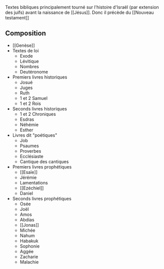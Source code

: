 Textes bibliques principalement tourné sur l'histoire d'Israël (par extension des juifs) avant la naissance de [[Jésus]]. Donc il précède du [[Nouveau testament]]
## Composition
- [[Genèse]]
- Textes de loi
	- Exode
	- Lévitique
	- Nombres
	- Deutéronome
- Premiers livres historiques
	- Josué
	- Juges
	- Ruth
	- 1 et 2 Samuel
	- 1 et 2 Rois
- Seconds livres historiques
	- 1 et 2 Chroniques
	- Esdras
	- Néhémie
	- Esther
- Livres dit "poétiques"
	- Job
	- Psaumes
	- Proverbes
	- Ecclésiaste
	- Cantique des cantiques
- Premiers livres prophétiques
	- [[Esaïe]]
	- Jérémie
	- Lamentations
	- [[Ezéchiel]]
	- Daniel
- Seconds livres prophétiques
	- Osée
	- Joël
	- Amos
	- Abdias
	- [[Jonas]]
	- Michée
	- Nahum
	- Habakuk
	- Sophonie
	- Aggée
	- Zacharie
	- Malachie